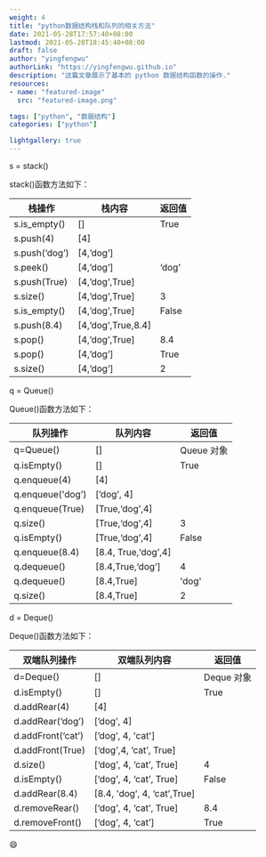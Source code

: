 ```yaml
---
weight: 4
title: "python数据结构栈和队列的相关方法"
date: 2021-05-28T17:57:40+08:00
lastmod: 2021-05-28T18:45:40+08:00
draft: false
author: "yingfengwu"
authorLink: "https://yingfengwu.github.io"
description: "这篇文章展示了基本的 python 数据结构函数的操作."
resources:
- name: "featured-image"
  src: "featured-image.png"

tags: ["python", "数据结构"]
categories: ["python"]

lightgallery: true
---
```


s = stack()

stack()函数方法如下：

|      栈操作    |       栈内容       | 返回值 |
| -------------- | ------------------ |  ----  |
|  s.is_empty()   | []                 |  True  |
|  s.push(4)     | [4]                |        |
|  s.push(‘dog’) | [4,’dog’]          |        |
|  s.peek()      | [4,’dog’]          |  ‘dog’ |
|  s.push(True)  | [4,’dog’,True]          |
|  s.size()   | [4,’dog’,True]          |    3   |
|  s.is_empty()  | [4,’dog’,True]          |  False |
|  s.push(8.4)   | [4,’dog’,True,8.4] |
|  s.pop()       | [4,’dog’,True]          |   8.4  |
|  s.pop()       | [4,’dog’]         |  True  |
|  s.size()      | [4,’dog’]          |    2   |

q = Queue()

Queue()函数方法如下：

|      队列操作    |       队列内容       | 返回值 |
| -------------- | ------------------ |  ----  |
|  q=Queue()    | []                 |  Queue 对象  |
|  q.isEmpty()     | []                |   True     |
|  q.enqueue(4) | [4]          |        |
|  q.enqueue('dog’)    | [’dog’, 4]          |   |
|  q.enqueue(True) | [True,‘dog’,4]          |
|  q.size()  | [True,‘dog’,4]          |    3   |
|  q.isEmpty()  | [True,‘dog’,4]          |  False |
|  q.enqueue(8.4)  | [8.4, True,‘dog’,4] |      |
|  q.dequeue()       | [8.4,True,‘dog’]          |   4  |
|  q.dequeue()     | [8.4,True]         |  'dog'  |
|  q.size()      | [8.4,True]          |    2   |

d = Deque()

Deque()函数方法如下：

|      双端队列操作    |      双端队列内容       | 返回值 |
| -------------- | ------------------ |  ----  |
|  d=Deque()   | []                 |  Deque 对象  |
|  d.isEmpty()    | []                |    True    |
|  d.addRear(4) | [4]          |        |
|  d.addRear(‘dog’)   | [’dog’, 4]          |   |
|  d.addFront(‘cat’)  | [’dog’, 4, 'cat']          |
|  d.addFront(True)   | [‘dog’,4, ‘cat’, True]         |       |
|  d.size()   | [‘dog’, 4, ‘cat’, True]          |  4 |
|  d.isEmpty()   | [‘dog’, 4, ‘cat’, True] |   False   |
|  d.addRear(8.4)      | [8.4, 'dog’, 4, ‘cat’,True]          |     |
|  d.removeRear()       | [‘dog’, 4, ‘cat’, True]         |  8.4  |
|  d.removeFront()      | [‘dog’, 4, ‘cat’]          |   True   |

:smile:

